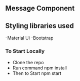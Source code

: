 

## Message Component

## Styling libraries used 
  -Material Ui
  -Bootstrap

### To Start Locally 
  - Clone the repo
  - Run command npm install
  - Then to Start npm start



